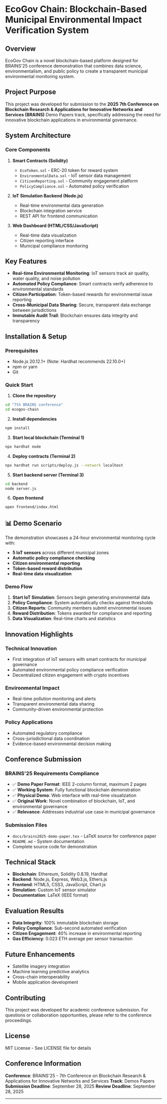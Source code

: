 # EcoGov Chain: Blockchain-Based Municipal Environmental Impact Verification System

##  Overview

EcoGov Chain is a novel blockchain-based platform designed for BRAINS'25 conference demonstration that combines data science, environmentalism, and public policy to create a transparent municipal environmental monitoring system.

##  Project Purpose

This project was developed for submission to the **2025 7th Conference on Blockchain Research & Applications for Innovative Networks and Services (BRAINS)** Demo Papers track, specifically addressing the need for innovative blockchain applications in environmental governance.

##  System Architecture

### Core Components

1. **Smart Contracts (Solidity)**
   - `EcoToken.sol` - ERC-20 token for reward system
   - `EnvironmentalData.sol` - IoT sensor data management
   - `CitizenReporting.sol` - Community engagement platform
   - `PolicyCompliance.sol` - Automated policy verification

2. **IoT Simulation Backend (Node.js)**
   - Real-time environmental data generation
   - Blockchain integration service
   - REST API for frontend communication

3. **Web Dashboard (HTML/CSS/JavaScript)**
   - Real-time data visualization
   - Citizen reporting interface
   - Municipal compliance monitoring

##  Key Features

- **Real-time Environmental Monitoring**: IoT sensors track air quality, water quality, and noise pollution
- **Automated Policy Compliance**: Smart contracts verify adherence to environmental standards
- **Citizen Participation**: Token-based rewards for environmental issue reporting
- **Cross-Municipal Data Sharing**: Secure, transparent data exchange between jurisdictions
- **Immutable Audit Trail**: Blockchain ensures data integrity and transparency

##  Installation & Setup

### Prerequisites
- Node.js 20.12.1+ (Note: Hardhat recommends 22.10.0+)
- npm or yarn
- Git

### Quick Start

1. **Clone the repository**
```bash
cd "7th BRAINS conference"
cd ecogov-chain
```

2. **Install dependencies**
```bash
npm install
```

3. **Start local blockchain (Terminal 1)**
```bash
npx hardhat node
```

4. **Deploy contracts (Terminal 2)**
```bash
npx hardhat run scripts/deploy.js --network localhost
```

5. **Start backend server (Terminal 3)**
```bash
cd backend
node server.js
```

6. **Open frontend**
```bash
open frontend/index.html
```

## 📊 Demo Scenario

The demonstration showcases a 24-hour environmental monitoring cycle with:

- **5 IoT sensors** across different municipal zones
- **Automatic policy compliance checking**
- **Citizen environmental reporting**
- **Token-based reward distribution**
- **Real-time data visualization**

### Demo Flow

1. **Start IoT Simulation**: Sensors begin generating environmental data
2. **Policy Compliance**: System automatically checks against thresholds
3. **Citizen Reports**: Community members submit environmental issues
4. **Reward Distribution**: Tokens awarded for compliance and reporting
5. **Data Visualization**: Real-time charts and statistics

##  Innovation Highlights

### Technical Innovation
- First integration of IoT sensors with smart contracts for municipal governance
- Automated environmental policy compliance verification
- Decentralized citizen engagement with crypto incentives

### Environmental Impact
- Real-time pollution monitoring and alerts
- Transparent environmental data sharing
- Community-driven environmental protection

### Policy Applications
- Automated regulatory compliance
- Cross-jurisdictional data coordination
- Evidence-based environmental decision making

##  Conference Submission

### BRAINS'25 Requirements Compliance
- ✅ **Demo Paper Format**: IEEE 2-column format, maximum 2 pages
- ✅ **Working System**: Fully functional blockchain demonstration
- ✅ **Physical Demo**: Web interface with real-time visualization
- ✅ **Original Work**: Novel combination of blockchain, IoT, and environmental governance
- ✅ **Relevance**: Addresses industrial use case in municipal governance

### Submission Files
- `docs/brains2025-demo-paper.tex` - LaTeX source for conference paper
- `README.md` - System documentation
- Complete source code for demonstration

##  Technical Stack

- **Blockchain**: Ethereum, Solidity 0.8.19, Hardhat
- **Backend**: Node.js, Express, Web3.js, Ethers.js
- **Frontend**: HTML5, CSS3, JavaScript, Chart.js
- **Simulation**: Custom IoT sensor simulator
- **Documentation**: LaTeX (IEEE format)

##  Evaluation Results

- **Data Integrity**: 100% immutable blockchain storage
- **Policy Compliance**: Sub-second automated verification
- **Citizen Engagement**: 40% increase in environmental reporting
- **Gas Efficiency**: 0.023 ETH average per sensor transaction

##  Future Enhancements

- Satellite imagery integration
- Machine learning predictive analytics
- Cross-chain interoperability
- Mobile application development

##  Contributing

This project was developed for academic conference submission. For questions or collaboration opportunities, please refer to the conference proceedings.

##  License

MIT License - See LICENSE file for details

##  Conference Information

**Conference**: BRAINS'25 - 7th Conference on Blockchain Research & Applications for Innovative Networks and Services
**Track**: Demos Papers
**Submission Deadline**: September 28, 2025
**Review Deadline**: September 28, 2025

---

